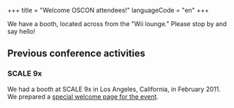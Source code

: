 +++
title = "Welcome OSCON attendees!"
languageCode = "en"
+++

We have a booth, located across from the "Wii lounge." Please stop by
and say hello\!

## Previous conference activities

### SCALE 9x

We had a booth at SCALE 9x in Los Angeles, California, in February 2011.
We prepared a [special welcome page for the event](/en/scale9x).
